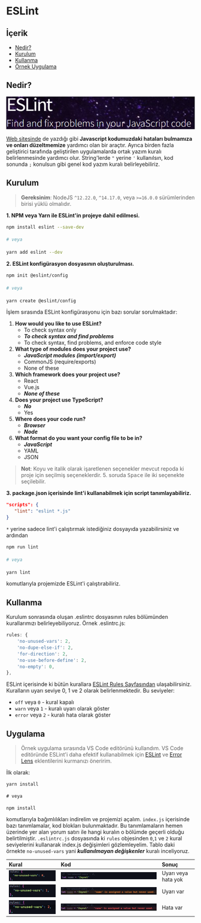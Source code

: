 # ESLint

## İçerik

- [Nedir?](#nedir)
- [Kurulum](#kurulum)
- [Kullanma](#kullanma)
- [Örnek Uygulama](#uygulama)

## Nedir?

![ESLint Web Site](./images/1.png)

[Web sitesinde](https://eslint.org/) de yazdığı gibi **Javascript kodumuzdaki hataları bulmamıza ve onları düzeltmemize** yardımcı olan bir araçtır. Ayrıca birden fazla geliştirici tarafında geliştirilen uygulamalarda ortak yazım kuralı belirlenmesinde yardımcı olur. String'lerde `"` yerine `'` kullanılsın, kod sonunda `;` konulsun gibi genel kod yazım kuralı belirleyebiliriz.

## Kurulum

> **Gereksinim**: NodeJS `^12.22.0`, `^14.17.0`, veya `>=16.0.0` sürümlerinden birisi yüklü olmalıdır.

**1. NPM veya Yarn ile ESLint'in projeye dahil edilmesi.**

```bash
npm install eslint --save-dev

# veya

yarn add eslint --dev
```

**2. ESLint konfigürasyon dosyasının oluşturulması.**

```bash
npm init @eslint/config

# veya

yarn create @eslint/config
```

İşlem sırasında ESLint konfigürasyonu için bazı sorular sorulmaktadır:

1.  **How would you like to use ESLint?**
    - To check syntax only
    - **_To check syntax and find problems_**
    - To check syntax, find problems, and enforce code style
2.  **What type of modules does your project use?**
    - **_JavaScript modules (import/export)_**
    - CommonJS (require/exports)
    - None of these
3.  **Which framework does your project use?**
    - React
    - Vue.js
    - **_None of these_**
4.  **Does your project use TypeScript?**
    - **_No_**
    - Yes
5.  **Where does your code run?**
    - **_Browser_**
    - **_Node_**
6.  **What format do you want your config file to be in?**
    - **_JavaScript_**
    - YAML
    - JSON

> **Not**: Koyu ve italik olarak işaretlenen seçenekler mevcut repoda ki proje için seçilmiş seçeneklerdir. 5. soruda <kbd>Space</kbd> ile iki seçenekte seçilebilir.

**3. package.json içerisinde lint'i kullanabilmek için script tanımlayabiliriz.**

```json
"scripts": {
   "lint": "eslint *.js"
}
```

`*` yerine sadece lint'i çalıştırmak istediğiniz dosyayıda yazabilirsiniz ve ardından

```bash
npm run lint

# veya

yarn lint
```

komutlarıyla projemizde ESLint'i çalıştırabiliriz.

## Kullanma

Kurulum sonrasında oluşan .eslintrc dosyasının rules bölümünden kurallarımızı belirleyebiliyoruz. Örnek .eslintrc.js:

```javascript
rules: {
    'no-unused-vars': 2,
    'no-dupe-else-if': 2,
    'for-direction': 2,
    'no-use-before-define': 2,
    'no-empty': 0,
},
```

ESLint içerisinde ki bütün kurallara [ESLint Rules Sayfasından](https://eslint.org/docs/rules/) ulaşabilirsiniz.
Kuralların uyarı seviye 0, 1 ve 2 olarak belirlenmektedir. Bu seviyeler:

- `off` veya `0` - kural kapalı
- `warn` veya `1` - kuralı uyarı olarak göster
- `error` veya `2` - kuralı hata olarak göster

## Uygulama

> Örnek uygulama sırasında VS Code editörünü kullandım. VS Code editöründe ESLint'i daha efektif kullanabilmek için [ESLint](https://marketplace.visualstudio.com/items?itemName=dbaeumer.vscode-eslint) ve [Error Lens](https://marketplace.visualstudio.com/items?itemName=usernamehw.errorlens) eklentilerini kurmanızı öneririm.

İlk olarak:

```
yarn install

# veya

npm install
```

komutlarıyla bağımlılıkları indirelim ve projemizi açalım.
`index.js` içerisinde bazı tanımlamalar, kod blokları bulunmaktadır. Bu tanımlamaların hemen üzerinde yer alan yorum satırı ile hangi kuralın o bölümde geçerli olduğu belirtilmiştir. `.eslintrc.js` dosyasında ki `rules` objesinden `0`,`1` ve `2` kural seviyelerini kullanarak index.js değişimleri gözlemleyelim. Tablo daki örnekte `no-unused-vars` yani **_kullanılmayan değişkenler_** kuralı inceliyoruz.

| Kural                              | Kod                                   | Sonuç               |
| :--------------------------------- | :------------------------------------ | :------------------ |
| ![Örnek 1](./images/exp1-rule.png) | ![Örnek 1](./images/exp1.png)         | Uyarı veya hata yok |
| ![Örnek 2](./images/exp2-rule.png) | ![Örnek 2](./images/exp2-warning.png) | Uyarı var           |
| ![Örnek 3](./images/exp3-rule.png) | ![Örnek 1](./images/exp3-error.png)   | Hata var            |
